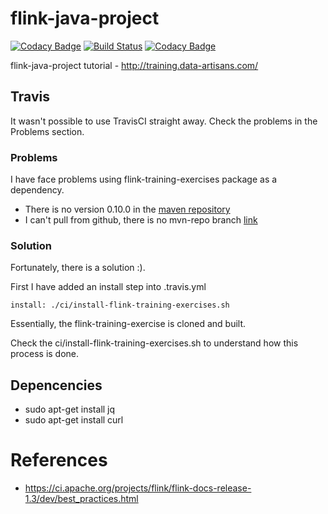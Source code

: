 # flink-java-project

[![Codacy Badge](https://api.codacy.com/project/badge/Grade/677d859f65a64277929491b9e13b5eaa)](https://www.codacy.com/app/dinesh-dart/flink-java-project?utm_source=github.com&amp;utm_medium=referral&amp;utm_content=dineshtrivedi/flink-java-project&amp;utm_campaign=Badge_Grade)
[![Build Status](https://travis-ci.org/dineshtrivedi/flink-java-project.svg?branch=master)](https://travis-ci.org/dineshtrivedi/flink-java-project)
[![Codacy Badge](https://api.codacy.com/project/badge/Coverage/677d859f65a64277929491b9e13b5eaa)](https://www.codacy.com/app/dinesh-dart/flink-java-project?utm_source=github.com&utm_medium=referral&utm_content=dineshtrivedi/flink-java-project&utm_campaign=Badge_Coverage)

flink-java-project tutorial - http://training.data-artisans.com/

## Travis 

It wasn't possible to use TravisCI straight away. Check the problems in the Problems section.

### Problems
I have face problems using flink-training-exercises package as a dependency.

* There is no version 0.10.0 in the [maven repository](https://mvnrepository.com/artifact/com.data-artisans/flink-training-exercises)
* I can't pull from github, there is no mvn-repo branch [link](https://stackoverflow.com/questions/14013644/hosting-a-maven-repository-on-github?rq=1)

### Solution

Fortunately, there is a solution :).

First I have added an install step into .travis.yml
```
install: ./ci/install-flink-training-exercises.sh
```

Essentially, the flink-training-exercise is cloned and built.

Check the ci/install-flink-training-exercises.sh to understand how this process is done. 

## Depencencies
* sudo apt-get install jq
* sudo apt-get install curl

# References
* https://ci.apache.org/projects/flink/flink-docs-release-1.3/dev/best_practices.html